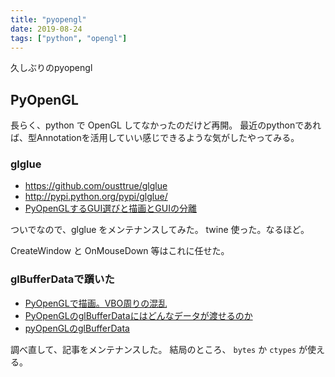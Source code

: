 ```yaml
---
title: "pyopengl"
date: 2019-08-24
tags: ["python", "opengl"]
---
```


久しぶりのpyopengl

## PyOpenGL

長らく、python で OpenGL してなかったのだけど再開。
最近のpythonであれば、型Annotationを活用していい感じできるような気がしたやってみる。

### glglue

* https://github.com/ousttrue/glglue
* http://pypi.python.org/pypi/glglue/
* [PyOpenGLするGUI選びと描画とGUIの分離](https://qiita.com/ousttrue/items/07d2a06ab7e3fedf731a)

ついでなので、glglue をメンテナンスしてみた。
twine 使った。なるほど。

CreateWindow と OnMouseDown 等はこれに任せた。

### glBufferDataで躓いた

* [PyOpenGLで描画。VBO周りの混乱](https://qiita.com/ousttrue/items/e343baabdbdd6b7891c4)
* [PyOpenGLのglBufferDataにはどんなデータが渡せるのか](/posts/glbufferdata)
* [pyOpenGLのglBufferData](https://qiita.com/ousttrue/items/44a119e62aea1f12c5af)

調べ直して、記事をメンテナンスした。
結局のところ、 `bytes` か `ctypes` が使える。
